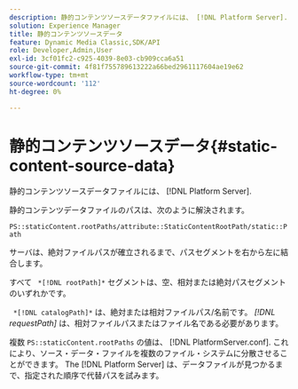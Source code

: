 ```yaml
---
description: 静的コンテンツソースデータファイルには、 [!DNL Platform Server].
solution: Experience Manager
title: 静的コンテンツソースデータ
feature: Dynamic Media Classic,SDK/API
role: Developer,Admin,User
exl-id: 3cf01fc2-c925-4039-8e03-cb909cca6a51
source-git-commit: 4f81f755789613222a66bed2961117604ae19e62
workflow-type: tm+mt
source-wordcount: '112'
ht-degree: 0%

---
```


# 静的コンテンツソースデータ{#static-content-source-data}

静的コンテンツソースデータファイルには、 [!DNL Platform Server].

静的コンテンツデータファイルのパスは、次のように解決されます。

`PS::staticContent.rootPaths/attribute::StaticContentRootPath/static::Path`

サーバは、絶対ファイルパスが確立されるまで、パスセグメントを右から左に結合します。

すべて ` *[!DNL rootPath]*` セグメントは、空、相対または絶対パスセグメントのいずれかです。

` *[!DNL catalogPath]*` は、絶対または相対ファイルパス/名前です。 *[!DNL requestPath]* は、相対ファイルパスまたはファイル名である必要があります。

複数 `PS::staticContent.rootPaths` の値は、 [!DNL PlatformServer.conf]. これにより、ソース・データ・ファイルを複数のファイル・システムに分散させることができます。 The [!DNL Platform Server] は、データファイルが見つかるまで、指定された順序で代替パスを試みます。
